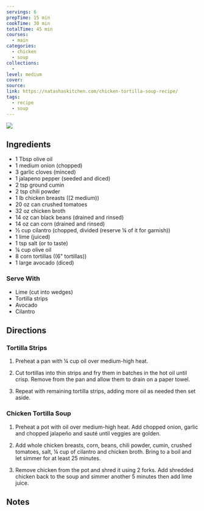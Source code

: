 ```yaml
---
servings: 6
prepTime: 15 min
cookTime: 30 min
totalTime: 45 min
courses:
  - main
categories:
  - chicken
  - soup
collections:
  -
level: medium
cover:
source:
link: https://natashaskitchen.com/chicken-tortilla-soup-recipe/
tags:
  - recipe
  - soup
---
```


![](Extras/Attachments/chickenTortillaSoup.png)


## Ingredients

- 1 Tbsp olive oil
- 1 medium onion (chopped)
- 3 garlic cloves (minced)
- 1 jalapeno pepper (seeded and diced)
- 2 tsp ground cumin
- 2 tsp chili powder
- 1 lb chicken breasts ((2 medium))
- 20 oz can crushed tomatoes
- 32 oz chicken broth
- 14 oz can black beans (drained and rinsed)
- 14 oz can corn (drained and rinsed)
- ½ cup cilantro (chopped, divided (reserve ¼ of it for garnish))
- 1 lime (juiced)
- 1 tsp salt (or to taste)
- ¼ cup olive oil
- 8 corn tortillas ((6" tortillas))
- 1 large avocado (diced)

### Serve With

- Lime (cut into wedges)
- Tortilla strips
- Avocado
- Cilantro


## Directions

### Tortilla Strips

1. Preheat a pan with ¼ cup oil over medium-high heat.

2. Cut tortillas into thin strips and fry them in batches in the hot oil until crisp. Remove from the pan and allow them to drain on a paper towel.

3. Repeat with remaining tortilla strips, adding more oil as needed then set aside.

### Chicken Tortilla Soup

1. Preheat a pot with oil over medium-high heat. Add chopped onion, garlic and chopped jalapeño and sauté until veggies are golden.

2. Add whole chicken breasts, corn, beans, chili powder, cumin, crushed tomatoes, salt, ¼ cup of cilantro and chicken broth. Bring to a boil and let simmer for at least 25 minutes.

3. Remove chicken from the pot and shred it using 2 forks. Add shredded chicken back to the soup and simmer another 5 minutes then add lime juice.


## Notes
